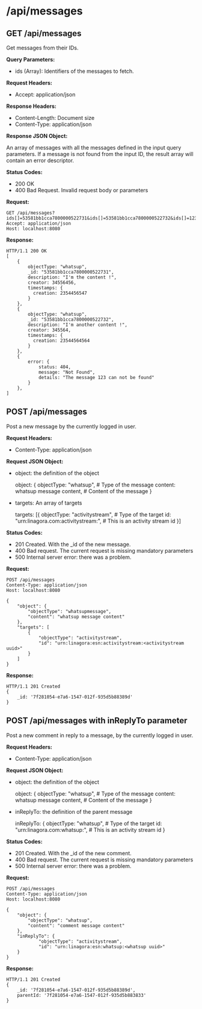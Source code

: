 # /api/messages

## GET /api/messages

Get messages from their IDs.

**Query Parameters:**

- ids (Array): Identifiers of the messages to fetch.

**Request Headers:**

- Accept: application/json

**Response Headers:**

- Content-Length: Document size
- Content-Type: application/json

**Response JSON Object:**

An array of messages with all the messages defined in the input query parameters.
If a message is not found from the input ID, the result array will contain an error descriptor.

**Status Codes:**

- 200 OK
- 400 Bad Request. Invalid request body or parameters

**Request:**

    GET /api/messages?ids[]=53581bb1cca7800000522731&ids[]=53581bb1cca7800000522732&ids[]=123
    Accept: application/json
    Host: localhost:8080

**Response:**

    HTTP/1.1 200 OK
    [
        {
            objectType: "whatsup",
            _id: "53581bb1cca7800000522731",
            description: "I'm the content !",
            creator: 34556456,
            timestamps: {
              creation: 2354456547
            }
        },
        {
            objectType: "whatsup",
            _id: "53581bb1cca7800000522732",
            description: "I'm another content !",
            creator: 345564,
            timestamps: {
              creation: 23544564564
            }
        },
        {
            error: {
                status: 404,
                message: "Not Found",
                details: "The message 123 can not be found"
            }
        },
    ]

## POST /api/messages

Post a new message by the currently logged in user.

**Request Headers:**

- Content-Type: application/json

**Request JSON Object:**

- object: the definition of the object

  object: {
    objectType: "whatsup",             # Type of the message
    content: whatsup message content,  # Content of the message
  }

- targets: An array of targets

  targets: [{
    objectType: "activitystream",                                 # Type of the target
    id: "urn:linagora.com:activitystream:<activitystream uuid>",  # This is an activity stream id
  }]

**Status Codes:**

- 201 Created. With the _id of the new message.
- 400 Bad request. The current request is missing mandatory parameters
- 500 Internal server error: there was a problem.

**Request:**

    POST /api/messages
    Content-Type: application/json
    Host: localhost:8080

    {
        "object": {
            "objectType": "whatsupmessage",
            "content": "whatsup message content"
        },
        "targets": [
            {
                "objectType": "activitystream",
                "id": "urn:linagora:esn:activitystream:<activitystream uuid>"
            }
        ]
    }

**Response:**

    HTTP/1.1 201 Created
    {
        _id: '7f281054-e7a6-1547-012f-935d5b88389d'
    }

## POST /api/messages with inReplyTo parameter

Post a new comment in reply to a message, by the currently logged in user.

**Request Headers:**

- Content-Type: application/json

**Request JSON Object:**

- object: the definition of the object

  object: {
    objectType: "whatsup",             # Type of the message
    content: whatsup message content,  # Content of the message
  }

- inReplyTo: the definition of the parent message

  inReplyTo: {
    objectType: "whatsup",                                 # Type of the target
    id: "urn:linagora.com:whatsup:<whatsup uuid>",  # This is an activity stream id
  }

**Status Codes:**

- 201 Created. With the _id of the new comment.
- 400 Bad request. The current request is missing mandatory parameters
- 500 Internal server error: there was a problem.

**Request:**

    POST /api/messages
    Content-Type: application/json
    Host: localhost:8080

    {
        "object": {
            "objectType": "whatsup",
            "content": "comment message content"
        },
        "inReplyTo": {
                "objectType": "activitystream",
                "id": "urn:linagora:esn:whatsup:<whatsup uuid>"
        }
    }

**Response:**

    HTTP/1.1 201 Created
    {
        _id: '7f281054-e7a6-1547-012f-935d5b88389d',
        parentId: '7f281054-e7a6-1547-012f-935d5b883833'
    }